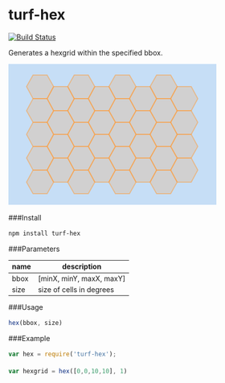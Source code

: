 turf-hex
========
[![Build Status](https://travis-ci.org/Turfjs/turf-hex.svg?branch=master)](https://travis-ci.org/Turfjs/turf-hex)

Generates a hexgrid within the specified bbox.

![Example](example.png)

###Install

```sh
npm install turf-hex
```

###Parameters

name|description
---|---
bbox|[minX, minY, maxX, maxY]
size|size of cells in degrees

###Usage

```js
hex(bbox, size)
```

###Example

```js
var hex = require('turf-hex');

var hexgrid = hex([0,0,10,10], 1)
```
